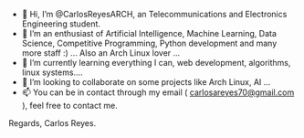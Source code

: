 - 👋 Hi, I’m @CarlosReyesARCH, an Telecommunications and Electronics Engineering student.
- 👀 I’m an enthusiast of Artificial Intelligence, Machine Learning, Data Science, Competitive Programming, Python development and many more staff :) ... Also an Arch Linux lover ...
- 🌱 I’m currently learning everything I can, web development, algorithms, linux systems....
- 💞️ I’m looking to collaborate on some projects like Arch Linux, AI ...
- 📫 You can be in contact through my email ( carlosareyes70@gmail.com ), feel free to contact me.

Regards, Carlos Reyes.
<!---
CarlosReyesARCH/CarlosReyesARCH is a ✨ special ✨ repository because its `README.md` (this file) appears on your GitHub profile.
You can click the Preview link to take a look at your changes.
--->
